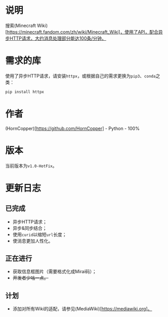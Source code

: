 # 说明
搜索(Minecraft Wiki)[https://minecraft.fandom.com/zh/wiki/Minecraft_Wiki]，使用了API，配合异步HTTP请求，大约消息处理部分能达100条/分钟。

# 需求的库
使用了异步HTTP请求，请安装```httpx```，或根据自己的需求更换为```pip3```、```conda```之类：
```bash
pip install httpx
```

# 作者
(HornCopper)[https://github.com/HornCopper] - Python - 100%

# 版本
当前版本为```v1.0-HotFix```。

# 更新日志
## 已完成

* 异步HTTP请求；
* 异步&同步结合；
* 使用```curid```以缩短```url```长度；
* 使消息更加人性化。
## 正在进行

* 获取信息框图片（需要格式化成Mirai码）；
* ~~开发者少咕一点。~~

## 计划

* 添加对所有Wiki的适配，请参见(MediaWiki)[https://mediawiki.org]。
